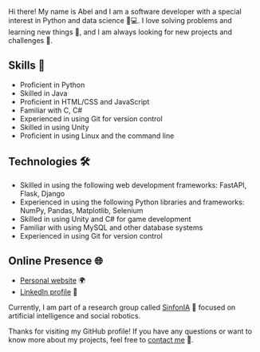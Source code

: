 Hi there! My name is Abel and I am a software developer with a special interest in Python and data science 🐍💻.
I love solving problems and learning new things 🤔, and I am always looking for new projects and challenges 💪.

## Skills 💪

- Proficient in Python
- Skilled in Java
- Proficient in HTML/CSS and JavaScript
- Familiar with C, C#
- Experienced in using Git for version control
- Skilled in using Unity
- Proficient in using Linux and the command line

## Technologies 🛠

- Skilled in using the following web development frameworks: FastAPI, Flask, Django
- Experienced in using the following Python libraries and frameworks: NumPy, Pandas, Matplotlib, Selenium
- Skilled in using Unity and C# for game development
- Familiar with using MySQL and other database systems
- Experienced in using Git for version control

## Online Presence 🌐

- [Personal website](https://abel.arismendy.co) 🌍
- [LinkedIn profile](https://www.linkedin.com/in/abelarismendy/) 💼

Currently, I am part of a research group called [SinfonIA](https://sinfoniauniandes.github.io/) 🤖 focused on artificial intelligence and social robotics.

Thanks for visiting my GitHub profile! If you have any questions or want to know more about my projects, feel free to [contact me](https://abel.arismendy.co/contact) 💬.
